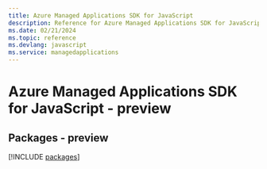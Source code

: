 ```yaml
---
title: Azure Managed Applications SDK for JavaScript
description: Reference for Azure Managed Applications SDK for JavaScript
ms.date: 02/21/2024
ms.topic: reference
ms.devlang: javascript
ms.service: managedapplications
---
```

# Azure Managed Applications SDK for JavaScript - preview
## Packages - preview
[!INCLUDE [packages](managed-applications-index.md)]